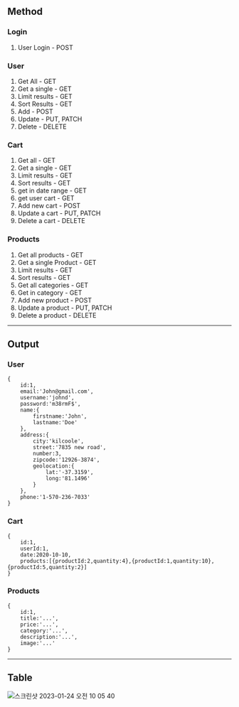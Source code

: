 ## Method


### Login
1. User Login - POST

### User
1. Get All - GET
2. Get a single - GET
3. Limit results - GET
4. Sort Results - GET
5. Add - POST
6. Update - PUT, PATCH
7. Delete - DELETE

### Cart
1. Get all - GET
2. Get a single - GET
3. Limit results - GET
4. Sort results - GET
5. get in date range - GET
6. get user cart - GET
7. Add new cart - POST
8. Update a cart - PUT, PATCH
9. Delete a cart - DELETE

### Products
1. Get all products - GET
2. Get a single Product - GET
3. Limit results - GET
4. Sort results - GET
5. Get all categories - GET
6. Get in category - GET
7. Add new product - POST
8. Update a product - PUT, PATCH
9. Delete a product - DELETE


---

## Output

### User
    {
        id:1,
        email:'John@gmail.com',
        username:'johnd',
        password:'m38rmF$',
        name:{
            firstname:'John',
            lastname:'Doe'
        },
        address:{
            city:'kilcoole',
            street:'7835 new road',
            number:3,
            zipcode:'12926-3874',
            geolocation:{
                lat:'-37.3159',
                long:'81.1496'
            }
        },
        phone:'1-570-236-7033'
    }

### Cart
    {
        id:1,
        userId:1,
        date:2020-10-10,
        products:[{productId:2,quantity:4},{productId:1,quantity:10},{productId:5,quantity:2}]
    }

### Products
    {
        id:1,
        title:'...',
        price:'...',
        category:'...',
        description:'...',
        image:'...'
    }


---

## Table
![스크린샷 2023-01-24 오전 10 05 40](https://user-images.githubusercontent.com/109199387/214192135-5a7e58d9-adaf-489d-aadb-e64e59b704d3.png)


